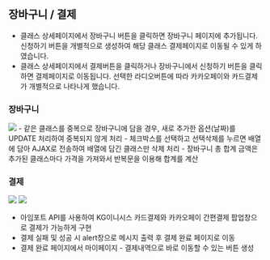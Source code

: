 ## 장바구니 / 결제
- 클래스 상세페이지에서 장바구니 버튼을 클릭하면 장바구니 페이지에 추가됩니다. 신청하기 버튼을 개별적으로 생성하여 해당 클래스 결제페이지로 이동될 수 있게 하였습니다.
- 클래스 상세페이지에서 결제버튼을 클릭하거나 장바구니에서 신청하기 버튼을 클릭하면 결제페이지로 이동됩니다. 선택한 라디오버튼에 따라 카카오페이와 카드결제가 개별적으로 나타나게 했습니다.

### 장바구니
<img src="https://github.com/dooroojoo/semiproject_fork/blob/master/readme_image/cart.gif">
- 같은 클래스를 중복으로 장바구니에 담을 경우, 새로 추가한 옵션(날짜)를 UPDATE 처리하여 중복되지 않게 처리
- 체크박스를 선택하고 선택삭제를 누르면 배열에 담아 AJAX로 전송하여 배열에 담긴 클래스만 삭제 처리
- 장바구니 총 합계 금액은 추가된 클래스마다 가격을 가져와서 반복문을 이용해 합계를 계산

### 결제
<img src="https://github.com/dooroojoo/semiproject_fork/blob/master/readme_image/cartpay.gif">
<img src="https://github.com/dooroojoo/semiproject_fork/blob/master/readme_image/pay.gif">

- 아임포트 API를 사용하여 KG이니시스 카드결제와 카카오페이 간편결제 팝업창으로 결제가 가능하게 구현
- 결제 실패 및 성공 시 alert창으로 메시지 출력 후 결제 완료 페이지로 이동
- 결제 완료 페이지에서 마이페이지 - 결제내역으로 바로 이동할 수 있는 버튼 생성


